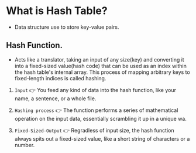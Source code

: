 # What is Hash Table?
- Data structure use to store key-value pairs.

## Hash Function.
- Acts like a translator, taking an input of any size(key) and converting it into a fixed-sized value(hash code) that can be used as an index within the hash table's internal array. This process of mapping arbitrary keys to fixed-length indices is called hashing. 

1. `Input` 👉 You feed any kind of data into the hash function, like your name, a sentence, or a whole file.

2. `Hashing process` 👉 The function performs a series of mathematical operation on the input data, essentially scrambling it up in a unique wa.

3. `Fixed-Sized-Output` 👉 Regradless of input size, the hash function always spits out a fixed-sized value, like a short string of characters or a number.
